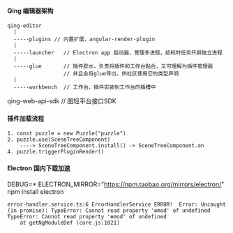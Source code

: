 #### Qing 编辑器架构

```
qing-editor
  |
  -----plugins // 内置扩展，angular-render-plugin
  |
  -----launcher   // Electron app 启动器，管理多进程，给耗时任务开辟独立进程
  |
  -----glue       // 插件胶水，负责将插件和工作台黏合，又可理解为插件管理器
                  // 并且会将glue导出，供社区使用它的类型声明
  |
  -----workbench  // 工作台，插件实装到工作台的插槽中

```
  
qing-web-api-sdk // 图轻平台接口SDK


#### 插件加载流程

```
1. const puzzle = new Puzzle("puzzle")
2. puzzle.use(SceneTreeComponent)
    ----> SceneTreeComponent.install() -> SceneTreeComponent.on
4. puzzle.triggerPluginRender()

```

#### Electron 国内下载加速
DEBUG=* ELECTRON_MIRROR="https://npm.taobao.org/mirrors/electron/" npm install electron


```
error-handler.service.ts:6 ErrorHandlerService ERROR!  Error: Uncaught (in promise): TypeError: Cannot read property 'ɵmod' of undefined
TypeError: Cannot read property 'ɵmod' of undefined
    at getNgModuleDef (core.js:1021)
```